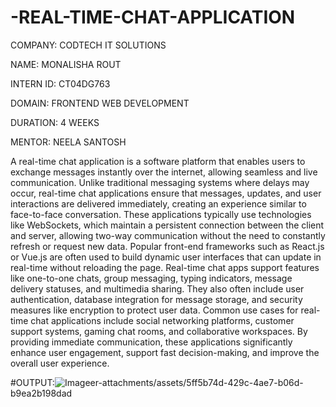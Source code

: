 # -REAL-TIME-CHAT-APPLICATION

COMPANY: CODTECH IT SOLUTIONS

NAME: MONALISHA ROUT

INTERN ID: CT04DG763

DOMAIN: FRONTEND WEB DEVELOPMENT

DURATION: 4 WEEKS

MENTOR: NEELA SANTOSH

A real-time chat application is a software platform that enables users to exchange messages instantly over the internet, allowing seamless and live communication. Unlike traditional messaging systems where delays may occur, real-time chat applications ensure that messages, updates, and user interactions are delivered immediately, creating an experience similar to face-to-face conversation. These applications typically use technologies like WebSockets, which maintain a persistent connection between the client and server, allowing two-way communication without the need to constantly refresh or request new data. Popular front-end frameworks such as React.js or Vue.js are often used to build dynamic user interfaces that can update in real-time without reloading the page. Real-time chat apps support features like one-to-one chats, group messaging, typing indicators, message delivery statuses, and multimedia sharing. They also often include user authentication, database integration for message storage, and security measures like encryption to protect user data. Common use cases for real-time chat applications include social networking platforms, customer support systems, gaming chat rooms, and collaborative workspaces. By providing immediate communication, these applications significantly enhance user engagement, support fast decision-making, and improve the overall user experience.

#OUTPUT:![Image](https://github.com/us)er-attachments/assets/5ff5b74d-429c-4ae7-b06d-b9ea2b198dad




